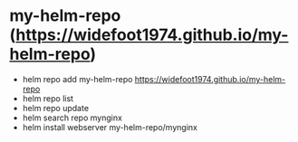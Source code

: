 # my-helm-repo (https://widefoot1974.github.io/my-helm-repo)
+ helm repo add my-helm-repo https://widefoot1974.github.io/my-helm-repo
+ helm repo list
+ helm repo update
+ helm search repo mynginx
+ helm install webserver my-helm-repo/mynginx
